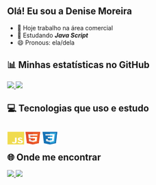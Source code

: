 ## Olá! Eu sou a Denise Moreira

- 🔭 Hoje trabalho na área comercial 
- 🌱 Estudando ***Java Script*** 
- 😄 Pronous: ela/dela


## 📊 Minhas estatísticas no GitHub
  <a href="https://github.com/Deh-prog">
    <img height="180em" src="https://github-readme-stats.vercel.app/api?username=Deh-prog&show_icons=true&theme=dark&include_all_commits=true&count_private=true"/>
    <img height="180em" src="https://github-readme-stats.vercel.app/api/top-langs/?username=Deh-prog&layout=compact&langs_count=8&theme=dark"/>
  </a>
</div>

## 💻 Tecnologias que uso e estudo
<div style="display: inline_block"><br>
  <img align="left" alt="Deh-Js" height="30" width="40" src="https://raw.githubusercontent.com/devicons/devicon/master/icons/javascript/javascript-plain.svg">
  <img align="left" alt="Deh-HTML" height="30" width="40" src="https://raw.githubusercontent.com/devicons/devicon/master/icons/html5/html5-original.svg">
  <img align="left" alt="Deh-CSS" height="30" width="40" src="https://raw.githubusercontent.com/devicons/devicon/master/icons/css3/css3-original.svg">
</div>
<br>

## 🌐 Onde me encontrar
<a href="https://www.linkedin.com/in/seu-usuario/" target="_blank">
  <img src="https://img.shields.io/badge/-LinkedIn-%230077B5?style=for-the-badge&logo=linkedin&logoColor=white" />
</a>
<a href="mailto:seuemail@gmail.com">
  <img src="https://img.shields.io/badge/-Gmail-D14836?style=for-the-badge&logo=gmail&logoColor=white" />
</a>



